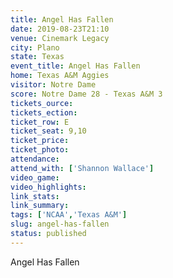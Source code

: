 ```yaml
---
title: Angel Has Fallen
date: 2019-08-23T21:10
venue: Cinemark Legacy
city: Plano
state: Texas
event_title: Angel Has Fallen
home: Texas A&M Aggies
visitor: Notre Dame
score: Notre Dame 28 - Texas A&M 3
tickets_ource:
tickets_ection:
ticket_row: E
ticket_seat: 9,10
ticket_price:
ticket_photo:
attendance: 
attend_with: ['Shannon Wallace']
video_game:
video_highlights:
link_stats:
link_summary:
tags: ['NCAA','Texas A&M']
slug: angel-has-fallen
status: published
---
```


Angel Has Fallen